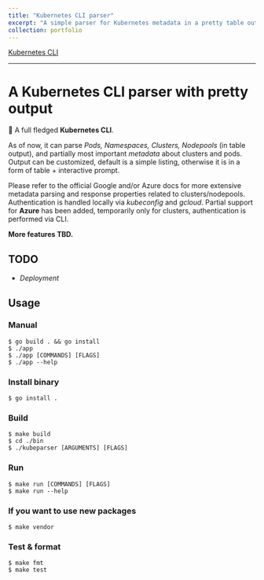 ```yaml
---
title: "Kubernetes CLI parser"
excerpt: "A simple parser for Kubernetes metadata in a pretty table output."
collection: portfolio
---
```


[Kubernetes CLI](https://github.com/kallakata/k8s_cli)

--------------------

# A Kubernetes CLI parser with pretty output 

:wave: A full fledged **Kubernetes CLI**.

As of now, it can parse _Pods, Namespaces, Clusters, Nodepools_ (in table output), and partially most important _metadata_ about clusters and pods. Output can be customized, default is a simple listing, otherwise it is in a form of table + interactive prompt.

Please refer to the official Google and/or Azure docs for more extensive metadata parsing and response properties related to clusters/nodepools. Authentication is handled locally via _kubeconfig_ and _gcloud_. Partial support for **Azure** has been added, temporarily only for clusters, authentication is performed via CLI.

**More features TBD.**



## TODO ##
- _Deployment_
  
## Usage ##

### Manual ###
```console
$ go build . && go install
$ ./app
$ ./app [COMMANDS] [FLAGS]
$ ./app --help
```

### Install binary ###
```console
$ go install .
```

### Build ###
```console
$ make build
$ cd ./bin
$ ./kubeparser [ARGUMENTS] [FLAGS]
```

### Run ###
```console
$ make run [COMMANDS] [FLAGS]
$ make run --help
```

### If you want to use new packages ###
```console
$ make vendor
```

### Test & format ###
```console
$ make fmt
$ make test
```